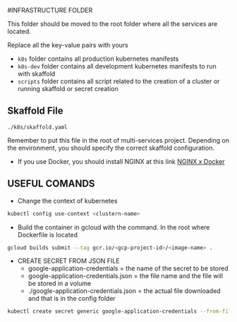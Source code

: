 #INFRASTRUCTURE FOLDER

This folder should be moved to the root folder where all the services are located.

Replace all the key-value pairs with yours

- `k8s` folder contains all production kubernetes manifests
- `k8s-dev` folder contains all development kubernetes manifests to run with skaffold
- `scripts` folder contains all script related to the creation of a cluster or running skaffold or secret creation

## Skaffold File

`./k8s/skaffold.yaml`

Remember to put this file in the root of multi-services project. Depending on the environment, you should specify the
correct skaffold configuration.

- If you use Docker, you should install NGINX at this link
  [NGINX x Docker](https://kubernetes.github.io/ingress-nginx/deploy/)

## USEFUL COMANDS

- Change the context of kubernetes

```bash
kubectl config use-context <clustern-name>
```

- Build the container in gcloud with the command. In the root where Dockerfile is located

```bash
gcloud builds submit --tag gcr.io/<gcp-project-id>/<image-name> .
```

- CREATE SECRET FROM JSON FILE
  - google-application-credentials = the name of the secret to be stored
  - google-application-credentials.json = the file name and the file will be stored in a volume
  - ./google-application-credentials.json = the actual file downloaded and that is in the config folder

```bash
kubectl create secret generic google-application-credentials --from-file=google-application-credentials.json=./google-application-credentials.json
```
